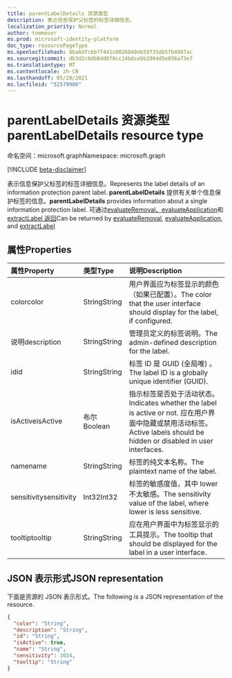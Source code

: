 ```yaml
---
title: parentLabelDetails 资源类型
description: 表示信息保护父标签的标签详细信息。
localization_priority: Normal
author: tommoser
ms.prod: microsoft-identity-platform
doc_type: resourcePageType
ms.openlocfilehash: 8ba6dfcbb7f441c0026848eb59735db5fb4987ac
ms.sourcegitcommit: db3d2c6db8dd8f8cc14bdcebb2904d5e056a73e7
ms.translationtype: MT
ms.contentlocale: zh-CN
ms.lasthandoff: 05/20/2021
ms.locfileid: "52579980"
---
```

# <a name="parentlabeldetails-resource-type"></a><span data-ttu-id="d0b36-103">parentLabelDetails 资源类型</span><span class="sxs-lookup"><span data-stu-id="d0b36-103">parentLabelDetails resource type</span></span>

<span data-ttu-id="d0b36-104">命名空间：microsoft.graph</span><span class="sxs-lookup"><span data-stu-id="d0b36-104">Namespace: microsoft.graph</span></span>

[!INCLUDE [beta-disclaimer](../../includes/beta-disclaimer.md)]

<span data-ttu-id="d0b36-105">表示信息保护父标签的标签详细信息。</span><span class="sxs-lookup"><span data-stu-id="d0b36-105">Represents the label details of an information protection parent label.</span></span> <span data-ttu-id="d0b36-106">**parentLabelDetails** 提供有关单个信息保护标签的信息。</span><span class="sxs-lookup"><span data-stu-id="d0b36-106">**parentLabelDetails** provides information about a single information protection label.</span></span> <span data-ttu-id="d0b36-107">可通过[evaluateRemoval、evaluateApplication](../api/informationprotectionlabel-evaluateremoval.md)和[extractLabel 返回](../api/informationprotectionlabel-extractLabel.md)[](../api/informationprotectionlabel-evaluateapplication.md)</span><span class="sxs-lookup"><span data-stu-id="d0b36-107">Can be returned by [evaluateRemoval](../api/informationprotectionlabel-evaluateremoval.md), [evaluateApplication](../api/informationprotectionlabel-evaluateapplication.md), and [extractLabel](../api/informationprotectionlabel-extractLabel.md)</span></span>

## <a name="properties"></a><span data-ttu-id="d0b36-108">属性</span><span class="sxs-lookup"><span data-stu-id="d0b36-108">Properties</span></span>

| <span data-ttu-id="d0b36-109">属性</span><span class="sxs-lookup"><span data-stu-id="d0b36-109">Property</span></span>    | <span data-ttu-id="d0b36-110">类型</span><span class="sxs-lookup"><span data-stu-id="d0b36-110">Type</span></span>    | <span data-ttu-id="d0b36-111">说明</span><span class="sxs-lookup"><span data-stu-id="d0b36-111">Description</span></span>                                                                                                  |
| :---------- | :------ | :----------------------------------------------------------------------------------------------------------- |
| <span data-ttu-id="d0b36-112">color</span><span class="sxs-lookup"><span data-stu-id="d0b36-112">color</span></span>       | <span data-ttu-id="d0b36-113">String</span><span class="sxs-lookup"><span data-stu-id="d0b36-113">String</span></span>  | <span data-ttu-id="d0b36-114">用户界面应为标签显示的颜色（如果已配置）。</span><span class="sxs-lookup"><span data-stu-id="d0b36-114">The color that the user interface should display for the label, if configured.</span></span>                               |
| <span data-ttu-id="d0b36-115">说明</span><span class="sxs-lookup"><span data-stu-id="d0b36-115">description</span></span> | <span data-ttu-id="d0b36-116">String</span><span class="sxs-lookup"><span data-stu-id="d0b36-116">String</span></span>  | <span data-ttu-id="d0b36-117">管理员定义的标签说明。</span><span class="sxs-lookup"><span data-stu-id="d0b36-117">The admin-defined description for the label.</span></span>                                                                 |
| <span data-ttu-id="d0b36-118">id</span><span class="sxs-lookup"><span data-stu-id="d0b36-118">id</span></span>          | <span data-ttu-id="d0b36-119">String</span><span class="sxs-lookup"><span data-stu-id="d0b36-119">String</span></span>  | <span data-ttu-id="d0b36-120">标签 ID 是 GUID (全局唯) 。</span><span class="sxs-lookup"><span data-stu-id="d0b36-120">The label ID is a globally unique identifier (GUID).</span></span>                                                          |
| <span data-ttu-id="d0b36-121">isActive</span><span class="sxs-lookup"><span data-stu-id="d0b36-121">isActive</span></span>    | <span data-ttu-id="d0b36-122">布尔</span><span class="sxs-lookup"><span data-stu-id="d0b36-122">Boolean</span></span> | <span data-ttu-id="d0b36-123">指示标签是否处于活动状态。</span><span class="sxs-lookup"><span data-stu-id="d0b36-123">Indicates whether the label is active or not.</span></span> <span data-ttu-id="d0b36-124">应在用户界面中隐藏或禁用活动标签。</span><span class="sxs-lookup"><span data-stu-id="d0b36-124">Active labels should be hidden or disabled in user interfaces.</span></span> |
| <span data-ttu-id="d0b36-125">name</span><span class="sxs-lookup"><span data-stu-id="d0b36-125">name</span></span>        | <span data-ttu-id="d0b36-126">String</span><span class="sxs-lookup"><span data-stu-id="d0b36-126">String</span></span>  | <span data-ttu-id="d0b36-127">标签的纯文本名称。</span><span class="sxs-lookup"><span data-stu-id="d0b36-127">The plaintext name of the label.</span></span>                                                                             |
| <span data-ttu-id="d0b36-128">sensitivity</span><span class="sxs-lookup"><span data-stu-id="d0b36-128">sensitivity</span></span> | <span data-ttu-id="d0b36-129">Int32</span><span class="sxs-lookup"><span data-stu-id="d0b36-129">Int32</span></span>   | <span data-ttu-id="d0b36-130">标签的敏感度值，其中 lower 不太敏感。</span><span class="sxs-lookup"><span data-stu-id="d0b36-130">The sensitivity value of the label, where lower is less sensitive.</span></span>                                           |
| <span data-ttu-id="d0b36-131">tooltip</span><span class="sxs-lookup"><span data-stu-id="d0b36-131">tooltip</span></span>     | <span data-ttu-id="d0b36-132">String</span><span class="sxs-lookup"><span data-stu-id="d0b36-132">String</span></span>  | <span data-ttu-id="d0b36-133">应在用户界面中为标签显示的工具提示。</span><span class="sxs-lookup"><span data-stu-id="d0b36-133">The tooltip that should be displayed for the label in a user interface.</span></span>                                      |

## <a name="json-representation"></a><span data-ttu-id="d0b36-134">JSON 表示形式</span><span class="sxs-lookup"><span data-stu-id="d0b36-134">JSON representation</span></span>

<span data-ttu-id="d0b36-135">下面是资源的 JSON 表示形式。</span><span class="sxs-lookup"><span data-stu-id="d0b36-135">The following is a JSON representation of the resource.</span></span>

<!-- {
  "blockType": "resource",
  "optionalProperties": [

  ],
  "@odata.type": "microsoft.graph.parentLabelDetails",
  "baseType": null
}-->

```json
{
  "color": "String",
  "description": "String",
  "id": "String",
  "isActive": true,
  "name": "String",
  "sensitivity": 1024,
  "tooltip": "String"
}
```

<!-- uuid: 16cd6b66-4b1a-43a1-adaf-3a886856ed98
2019-02-04 14:57:30 UTC -->
<!-- {
  "type": "#page.annotation",
  "description": "parentLabelDetails resource",
  "keywords": "",
  "section": "documentation",
  "tocPath": ""
}-->